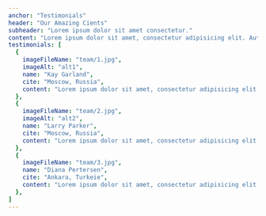 ```yaml
---
anchor: "Testimonials"
header: "Our Amazing Cients"
subheader: "Lorem ipsum dolor sit amet consectetur."
content: "Lorem ipsum dolor sit amet, consectetur adipisicing elit. Aut eaque, laboriosam veritatis, quos non quis ad perspiciatis, totam corporis ea, alias ut unde."
testimonials: [
  {
    imageFileName: "team/1.jpg",
    imageAlt: "alt1",
    name: "Kay Garland",
    cite: "Moscow, Russia",
    content: "Lorem ipsum dolor sit amet, consectetur adipisicing elit. Aut eaque, laboriosam veritatis, quos non quis ad perspiciatis, totam corporis ea, alias ut unde.",
  },
  {
    imageFileName: "team/2.jpg",
    imageAlt: "alt2",
    name: "Larry Parker",
    cite: "Moscow, Russia",
    content: "Lorem ipsum dolor sit amet, consectetur adipisicing elit. Aut eaque, laboriosam veritatis, quos non quis ad perspiciatis, totam corporis ea, alias ut unde.",
  },
  {
    imageFileName: "team/3.jpg",
    name: "Diana Pertersen",
    cite: "Ankara, Turkeie",
    content: "Lorem ipsum dolor sit amet, consectetur adipisicing elit. Aut eaque, laboriosam veritatis, quos non quis ad perspiciatis, totam corporis ea, alias ut unde.",
  },
]
---
```


